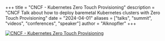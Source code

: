 
+++
title = "CNCF - Kubernetes Zero Touch Provisioning"
description = "CNCF Talk about how to deploy baremetal Kubernetes clusters with Zero Touch Provisioning"
date = "2024-04-01"
aliases = ["talks", "summit", "videos", "conferences", "speaker"]
author = "Alknopfler"
+++

[![CNCF - Kubernetes Zero Touch Provisioning](https://i3.ytimg.com/vi/7tDU1tj-YQY/maxresdefault.jpg)](https://www.youtube.com/watch?v=7tDU1tj-YQY&ab_channel=CloudNativeIberia)


